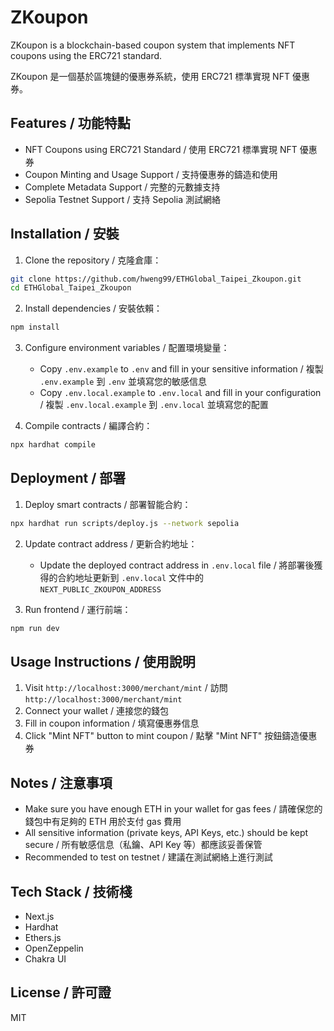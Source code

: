 # ZKoupon

ZKoupon is a blockchain-based coupon system that implements NFT coupons using the ERC721 standard.

ZKoupon 是一個基於區塊鏈的優惠券系統，使用 ERC721 標準實現 NFT 優惠券。

## Features / 功能特點

- NFT Coupons using ERC721 Standard / 使用 ERC721 標準實現 NFT 優惠券
- Coupon Minting and Usage Support / 支持優惠券的鑄造和使用
- Complete Metadata Support / 完整的元數據支持
- Sepolia Testnet Support / 支持 Sepolia 測試網絡

## Installation / 安裝

1. Clone the repository / 克隆倉庫：
```bash
git clone https://github.com/hweng99/ETHGlobal_Taipei_Zkoupon.git
cd ETHGlobal_Taipei_Zkoupon
```

2. Install dependencies / 安裝依賴：
```bash
npm install
```

3. Configure environment variables / 配置環境變量：
   - Copy `.env.example` to `.env` and fill in your sensitive information / 複製 `.env.example` 到 `.env` 並填寫您的敏感信息
   - Copy `.env.local.example` to `.env.local` and fill in your configuration / 複製 `.env.local.example` 到 `.env.local` 並填寫您的配置

4. Compile contracts / 編譯合約：
```bash
npx hardhat compile
```

## Deployment / 部署

1. Deploy smart contracts / 部署智能合約：
```bash
npx hardhat run scripts/deploy.js --network sepolia
```

2. Update contract address / 更新合約地址：
   - Update the deployed contract address in `.env.local` file / 將部署後獲得的合約地址更新到 `.env.local` 文件中的 `NEXT_PUBLIC_ZKOUPON_ADDRESS`

3. Run frontend / 運行前端：
```bash
npm run dev
```

## Usage Instructions / 使用說明

1. Visit `http://localhost:3000/merchant/mint` / 訪問 `http://localhost:3000/merchant/mint`
2. Connect your wallet / 連接您的錢包
3. Fill in coupon information / 填寫優惠券信息
4. Click "Mint NFT" button to mint coupon / 點擊 "Mint NFT" 按鈕鑄造優惠券

## Notes / 注意事項

- Make sure you have enough ETH in your wallet for gas fees / 請確保您的錢包中有足夠的 ETH 用於支付 gas 費用
- All sensitive information (private keys, API Keys, etc.) should be kept secure / 所有敏感信息（私鑰、API Key 等）都應該妥善保管
- Recommended to test on testnet / 建議在測試網絡上進行測試

## Tech Stack / 技術棧

- Next.js
- Hardhat
- Ethers.js
- OpenZeppelin
- Chakra UI

## License / 許可證

MIT
